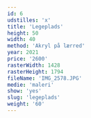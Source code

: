 ```yaml
---
id: 6
udstilles: 'x'
title: 'Legeplads'
height: 50
width: 40
method: 'Akryl på lærred'
year: 2021
price: '2600'
rasterWidth: 1428
rasterHeight: 1794
fileName: 'IMG_2578.JPG'
medie: 'maleri'
show: 'yes'
slug: 'legeplads'
weight: '60'
---
```

